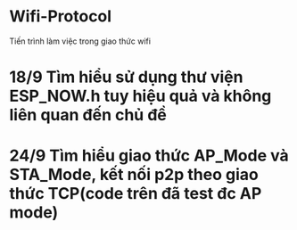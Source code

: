 # Wifi-Protocol
Tiến trình làm việc trong giao thức wifi
# 18/9 Tìm hiểu sử dụng thư viện ESP_NOW.h tuy hiệu quả và không liên quan đến chủ đề
# 24/9 Tìm hiểu giao thức AP_Mode và STA_Mode, kết nối p2p theo giao thức TCP(code trên đã test đc AP mode)
